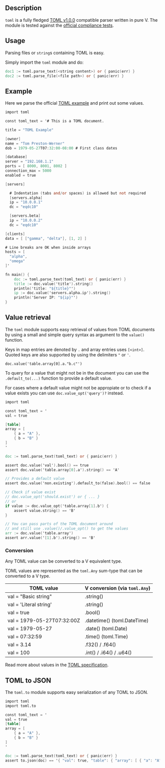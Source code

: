 ## Description
`toml` is a fully fledged [TOML v1.0.0](https://toml.io/en/v1.0.0) compatible parser written in pure V.
The module is tested against the [official compliance tests](https://github.com/toml-lang/compliance).

## Usage

Parsing files or `string`s containing TOML is easy.

Simply import the `toml` module and do:
```v ignore
doc1 := toml.parse_text(<string content>) or { panic(err) }
doc2 := toml.parse_file(<file path>) or { panic(err) }
```

## Example

Here we parse the official [TOML example](https://github.com/toml-lang/toml/blob/3b11f6921da7b6f5db37af039aa021fee450c091/README.md#Example)
and print out some values.

```v
import toml

const toml_text = '# This is a TOML document.

title = "TOML Example"

[owner]
name = "Tom Preston-Werner"
dob = 1979-05-27T07:32:00-08:00 # First class dates

[database]
server = "192.168.1.1"
ports = [ 8000, 8001, 8002 ]
connection_max = 5000
enabled = true

[servers]

  # Indentation (tabs and/or spaces) is allowed but not required
  [servers.alpha]
  ip = "10.0.0.1"
  dc = "eqdc10"

  [servers.beta]
  ip = "10.0.0.2"
  dc = "eqdc10"

[clients]
data = [ ["gamma", "delta"], [1, 2] ]

# Line breaks are OK when inside arrays
hosts = [
  "alpha",
  "omega"
]'

fn main() {
	doc := toml.parse_text(toml_text) or { panic(err) }
	title := doc.value('title').string()
	println('title: "${title}"')
	ip := doc.value('servers.alpha.ip').string()
	println('Server IP: "${ip}"')
}
```

## Value retrieval

The `toml` module supports easy retrieval of values from
TOML documents by using a small and simple query syntax
as argument to the `value()` function.

Keys in map entries are denoted by `.` and array entries
uses `[<int>]`. Quoted keys are also supported by using
the delimiters `"` or `'`.

`doc.value('table.array[0].a."b.c"')`

To query for a value that might not be in the document you
can use the `.default_to(...)` function to provide a
default value.

For cases where a default value might not be appropiate or
to check if a value exists you can use `doc.value_opt('query')?`
instead.

```v
import toml

const toml_text = '
val = true

[table]
array = [
	{ a = "A" },
	{ b = "B" }
]
'

doc := toml.parse_text(toml_text) or { panic(err) }

assert doc.value('val').bool() == true
assert doc.value('table.array[0].a').string() == 'A'

// Provides a default value
assert doc.value('non.existing').default_to(false).bool() == false

// Check if value exist
// doc.value_opt('should.exist') or { ... }
// or
if value := doc.value_opt('table.array[1].b') {
	assert value.string() == 'B'
}

// You can pass parts of the TOML document around
// and still use .value()/.value_opt() to get the values
arr := doc.value('table.array')
assert arr.value('[1].b').string() == 'B'
```

### Conversion

Any TOML value can be converted to a V equivalent type.

TOML values are represented as the `toml.Any` sum-type that
can be converted to a V type.

|        TOML value          | V conversion (via `toml.Any`) |
| -------------------------- | ----------------------------- |
| val = "Basic string"       |   .string()                   |
| val = 'Literal string'     |   .string()                   |
| val = true                 |     .bool()                   |
| val = 1979-05-27T07:32:00Z | .datetime() (toml.DateTime)   |
| val = 1979-05-27           |     .date() (toml.Date)       |
| val = 07:32:59             |     .time() (toml.Time)       |
| val = 3.14                 |      .f32() / .f64()          |
| val = 100                  |      .int() / .i64() / .u64() |

Read more about values in the [TOML specification](https://toml.io/en/v1.0.0#spec).

## TOML to JSON

The `toml.to` module supports easy serialization of any TOML to JSON.

```v
import toml
import toml.to

const toml_text = '
val = true
[table]
array = [
	{ a = "A" },
	{ b = "B" }
]
'

doc := toml.parse_text(toml_text) or { panic(err) }
assert to.json(doc) == '{ "val": true, "table": { "array": [ { "a": "A" }, { "b": "B" } ] } }'
```

